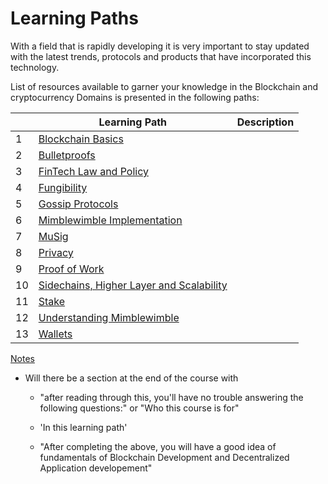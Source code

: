 # Learning Paths 

With a field that is rapidly developing it is very important to stay updated with the latest trends, protocols and products that have incorporated this technology. 

List of resources available to garner your knowledge in the Blockchain and cryptocurrency Domains is presented in the following paths:

|      | Learning Path                                                | Description |
| ---- | ------------------------------------------------------------ | ----------- |
| 1    | [Blockchain Basics](preface/learning/blockchain-basics.md)   |             |
| 2    | [Bulletproofs](preface/learning/bulletproofs.md)             |             |
| 3    | [FinTech Law and Policy](preface/learning/fintech-law-and-policy.md) |             |
| 4    | [Fungibility](preface/learning/fungibility.md)               |             |
| 5    | [Gossip Protocols](preface/learning/gossip-protocols.md)     |             |
| 6    | [Mimblewimble Implementation](preface/learning/mimblewimble-implementation.md) |             |
| 7    | [MuSig](preface/learning/musig.md)                           |             |
| 8    | [Privacy](preface/learning/privacy.md)                       |             |
| 9    | [Proof of Work](preface/learning/proof-of-work.md)           |             |
| 10   | [Sidechains, Higher Layer and Scalability](preface/learning/sidechains-higherlayer-and-scalability.md) |             |
| 11   | [Stake](preface/learning/stake.md)                           |             |
| 12   | [Understanding Mimblewimble](preface/learning/understanding-mimblewimble.md) |             |
| 13   | [Wallets](preface/learning/wallets.md)                       |             |



<u>Notes</u> 

- Will there be a section at the end of the course with 

	- "after reading through this, you'll have no trouble answering the following questions:" or "Who this course is for"

	- 'In this learning path'

	- "After completing the above, you will have a good idea of fundamentals of Blockchain Development and Decentralized Application developement"

  